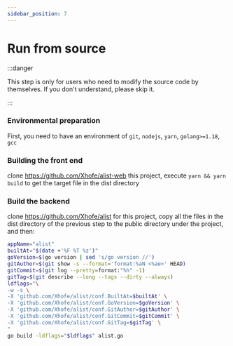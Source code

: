 ```yaml
---
sidebar_position: 7
---
```


# Run from source

:::danger

This step is only for users who need to modify the source code by themselves. If you don't understand, please skip it.

:::

### Environmental preparation
First, you need to have an environment of `git`, `nodejs`, `yarn`, `golang>=1.18`, `gcc`

### Building the front end
clone https://github.com/Xhofe/alist-web this project, execute `yarn && yarn build` to get the target file in the dist directory

### Build the backend
clone https://github.com/Xhofe/alist for this project, copy all the files in the dist directory of the previous step to the public directory under the project, and then:
```bash
appName="alist"
builtAt="$(date +'%F %T %z')"
goVersion=$(go version | sed 's/go version //')
gitAuthor=$(git show -s --format='format:%aN <%ae>' HEAD)
gitCommit=$(git log --pretty=format:"%h" -1)
gitTag=$(git describe --long --tags --dirty --always)
ldflags="\
-w -s \
-X 'github.com/Xhofe/alist/conf.BuiltAt=$builtAt' \
-X 'github.com/Xhofe/alist/conf.GoVersion=$goVersion' \
-X 'github.com/Xhofe/alist/conf.GitAuthor=$gitAuthor' \
-X 'github.com/Xhofe/alist/conf.GitCommit=$gitCommit' \
-X 'github.com/Xhofe/alist/conf.GitTag=$gitTag' \
"
go build -ldflags="$ldflags" alist.go
```